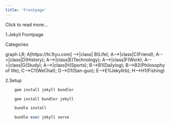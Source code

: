 ```yaml
---
title: 'Frontpage'
---
```

Click to read more...  
   
1.Jekyll Frontpage  

Categories

<div class="mermaid">
    graph LR;
        A[https://hi.1tyu.com] -->|class| B(Life);
        A-->|class|C(Friend);
        A-->|class|D(History);
        A-->|class|E(Technology);
        A-->|class|F(Work);
        A-->|class|G(Study);
        A-->|class|H(Sports);
        B-->B1(Dailylog);
        B-->B2(Philosophy of life);
        C-->C1(WeChat);
        D-->D1(San-guo);
        E-->E1(Jekyllrb);
        H-->H1(Fishing)
</div>

2.Setup

```Ruby
    gem install jekyll bundler

    gem install bundler jekyll

    bundle install 

    bundle exec jekyll serve

```  